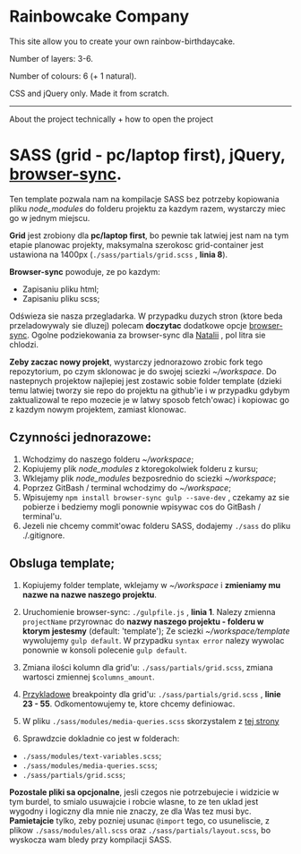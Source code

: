 # Rainbowcake Company

This site allow you to create your own rainbow-birthdaycake. 


Number of layers: 3-6.

Number of colours: 6 (+ 1 natural).


CSS and jQuery only. Made it from scratch.

-------------------------------------------------------------------------
About the project technically + how to open the project

# SASS (grid - pc/laptop first), jQuery, [browser-sync](https://www.browsersync.io/docs/gulp/).

Ten template pozwala nam na kompilacje SASS bez potrzeby kopiowania pliku *node_modules* do folderu projektu za kazdym razem, wystarczy miec go w jednym miejscu.

**Grid** jest zrobiony dla **pc/laptop first**, bo pewnie tak latwiej jest nam na tym etapie planowac projekty, maksymalna szerokosc grid-container jest ustawiona na 1400px (`./sass/partials/grid.scss` , **linia 8**).

**Browser-sync** powoduje, ze po kazdym:
  - Zapisaniu pliku html;
  - Zapisaniu pliku scss;

Odświeza sie nasza przegladarka. W przypadku duzych stron (ktore beda przeladowywaly sie dluzej) polecam **doczytac** dodatkowe opcje [browser-sync](https://www.browsersync.io/docs/gulp/).
Ogolne podziekowania za browser-sync dla [Natalii](https://github.com/nmkedziora) , pol litra sie chlodzi.

**Zeby zaczac nowy projekt**, wystarczy jednorazowo zrobic fork tego repozytorium, po czym sklonowac je do swojej sciezki *~/workspace*. Do nastepnych projektow najlepiej jest zostawic sobie folder template (dzieki temu latwiej tworzy sie repo do projektu na github'ie i w przypadku gdybym zaktualizowal te repo mozecie je w latwy sposob fetch'owac) i kopiowac go z kazdym nowym projektem, zamiast klonowac.

## Czynności jednorazowe:

1. Wchodzimy do naszego folderu *~/workspace*;
2. Kopiujemy plik *node_modules* z ktoregokolwiek folderu z kursu;
3. Wklejamy plik *node_modules* bezposrednio do sciezki *~/workspace*;
4. Poprzez GitBash / terminal wchodzimy do *~/workspace*;
5. Wpisujemy `npm install browser-sync gulp --save-dev` , czekamy az sie pobierze i bedziemy mogli ponownie wpisywac cos do GitBash / terminal'u.
6. Jezeli nie chcemy commit'owac folderu SASS, dodajemy `./sass` do pliku ./.gitignore.

## Obsluga template;

1. Kopiujemy folder template, wklejamy w *~/workspace* i **zmieniamy mu nazwe na nazwe naszego projektu**.
2. Uruchomienie browser-sync: `./gulpfile.js` , **linia 1**. Nalezy zmienna `projectName` przyrownac do **nazwy naszego projektu - folderu w ktorym jestesmy** (default: 'template'); Ze sciezki *~/workspace/template* wywolujemy `gulp default`. W przypadku `syntax error` nalezy wywolac ponownie w konsoli polecenie `gulp default`.

3. Zmiana ilości kolumn dla grid'u: `./sass/partials/grid.scss`, zmiana wartosci zmiennej `$columns_amount`.

4. [Przykladowe](http://stackoverflow.com/questions/20301680/responsive-design-standard-breakpoint-media-queries-for-smartphone-and-tablet) breakpointy dla grid'u: `./sass/partials/grid.scss` , **linie 23 - 55**. Odkomentowujemy te, ktore chcemy definiowac.

5. W pliku `./sass/modules/media-queries.scss` skorzystalem z [tej strony](http://dev.bowdenweb.com/a/css/media-queries-boilerplate.css)

6. Sprawdzcie dokladnie co jest w folderach:
  - `./sass/modules/text-variables.scss`;
  - `./sass/modules/media-queries.scss`;
  - `./sass/partials/grid.scss`;

**Pozostale pliki sa opcjonalne**, jesli czegos nie potrzebujecie i widzicie w tym burdel, to smialo usuwajcie i robcie wlasne, to ze ten uklad jest wygodny i logiczny dla mnie nie znaczy, ze dla Was tez musi byc. **Pamietajcie** tylko, zeby pozniej usunac `@import` tego, co usuneliscie, z plikow `./sass/modules/all.scss` oraz `./sass/partials/layout.scss`, bo wyskocza wam bledy przy kompilacji SASS.
